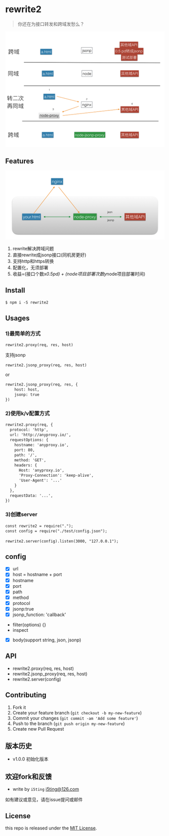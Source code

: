 # rewrite2

> 你还在为接口转发和跨域发愁么？

![2](2.png)


## Features

![1](1.png)

1. rewrite解决跨域问题
1. 直接rewrite成jsonp接口(同机房更好)
1. 支持http和https转换
1. 配置化，无须部署
1. 收益=(接口个数x*0.5pd) + (node项目部署次数y*node项目部署时间)

## Install

```
$ npm i -S rewrite2
```

## Usages

### 1)最简单的方式

```
rewrite2.proxy(req, res, host)
```

支持jsonp

```
rewrite2.jsonp_proxy(req, res, host)
```

or

```
rewrite2.jsonp_proxy(req, res, {
	host: host,
	jsonp: true
})
```


###  2)使用k/v配置方式

```
rewrite2.proxy(req, {
  protocol: 'http',
  url: 'http://anyproxy.io/',
  requestOptions: {
    hostname: 'anyproxy.io',
    port: 80,
    path: '/',
    method: 'GET',
    headers: {
      Host: 'anyproxy.io',
      'Proxy-Connection': 'keep-alive',
      'User-Agent': '...'
    }
  },
  requestData: '...',
})
```

### 3)创建server

```
const rewrite2 = require(".");
const config = require("./test/config.json");

rewrite2.server(config).listen(3000, "127.0.0.1");
```

## config

- [x] url
- [x] host = hostname + port
- [x] hostname
- [x] port
- [x] path
- [x] method
- [x] protocol
- [x] jsonp:true
- [x] jsonp_function: 'callback'
- filter(options) {}
- inspect
- [x] body(support string, json, jsonp)

## API

- rewrite2.proxy(req, res, host)
- rewrite2.jsonp_proxy(req, res, host)
- rewrite2.server(config)

## Contributing

1. Fork it
2. Create your feature branch (`git checkout -b my-new-feature`)
3. Commit your changes (`git commit -am 'Add some feature'`)
4. Push to the branch (`git push origin my-new-feature`)
5. Create new Pull Request

## 版本历史

- v1.0.0 初始化版本

## 欢迎fork和反馈

- write by `i5ting` i5ting@126.com

如有建议或意见，请在issue提问或邮件

## License

this repo is released under the [MIT
License](http://www.opensource.org/licenses/MIT).
